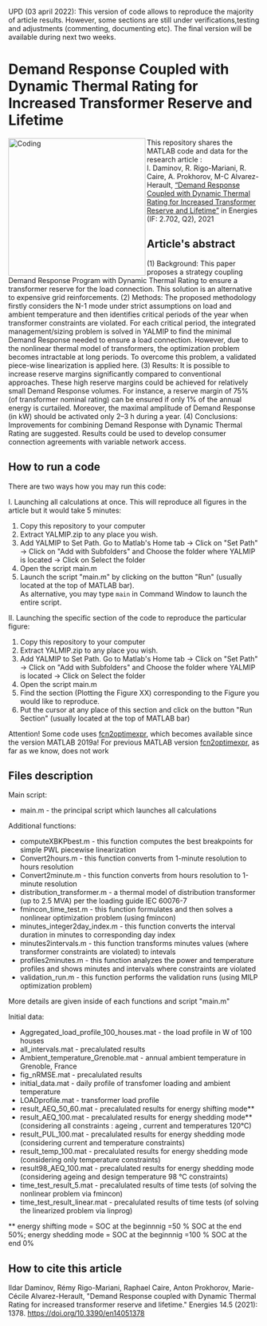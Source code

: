 UPD (03  april 2022): This version of code allows to reproduce the majority of article results. However, some sections are still under verifications,testing and adjustments (commenting, documenting etc). The final version will be available during next two weeks. 

# Demand Response Coupled with Dynamic Thermal Rating for Increased Transformer Reserve and Lifetime
<img align="left" alt="Coding" width="275" src="https://www.i3upgrade.eu/files/2021/07/logo-journal-energies.png">

This repository shares the MATLAB code and data for the research article :\
I. Daminov, R. Rigo-Mariani, R. Caire, A. Prokhorov, M-C Alvarez-Herault, [“Demand Response Coupled with Dynamic Thermal Rating for Increased Transformer Reserve and Lifetime”](https://doi.org/10.3390/en14051378) in Energies (IF: 2.702, Q2), 2021

## Article's abstract
(1) Background: This paper proposes a strategy coupling Demand Response Program with Dynamic Thermal Rating to ensure a transformer reserve for the load connection. This solution is an alternative to expensive grid reinforcements. (2) Methods: The proposed methodology firstly considers the N-1 mode under strict assumptions on load and ambient temperature and then identifies critical periods of the year when transformer constraints are violated. For each critical period, the integrated management/sizing problem is solved in YALMIP to find the minimal Demand Response needed to ensure a load connection. However, due to the nonlinear thermal model of transformers, the optimization problem becomes intractable at long periods. To overcome this problem, a validated piece-wise linearization is applied here. (3) Results: It is possible to increase reserve margins significantly compared to conventional approaches. These high reserve margins could be achieved for relatively small Demand Response volumes. For instance, a reserve margin of 75% (of transformer nominal rating) can be ensured if only 1% of the annual energy is curtailed. Moreover, the maximal amplitude of Demand Response (in kW) should be activated only 2–3 h during a year. (4) Conclusions: Improvements for combining Demand Response with Dynamic Thermal Rating are suggested. Results could be used to develop consumer connection agreements with variable network access. 

## How to run a code 
There are two ways how you may run this code:
  
I. Launching all calculations at once. This will reproduce all figures in the article but it would take 5 minutes:
1. Copy this repository to your computer
2. Extract YALMIP.zip to any place you wish. 
3. Add YALMIP to Set Path. 
   Go to Matlab's Home tab -> Click on "Set Path" -> Click on "Add with Subfolders" and Choose the folder where YALMIP is located -> Click on Select the folder
4. Open the script main.m
5. Launch the script "main.m" by clicking on the button "Run" (usually located at the top of MATLAB bar).\
As alternative, you may type ```main``` 
in Command Window to launch the entire script. 


II. Launching the specific section of the code to reproduce the particular figure: 
1. Copy this repository to your computer 
2. Extract YALMIP.zip to any place you wish. 
3. Add YALMIP to Set Path. 
   Go to Matlab's Home tab -> Click on "Set Path" -> Click on "Add with Subfolders" and Choose the folder where YALMIP is located -> Click on Select the folder
4. Open the script main.m 
5. Find the section (Plotting the Figure XX) corresponding to the Figure you would like to reproduce. 
6. Put the cursor at any place of this section and click on the button "Run Section" (usually located at the top of MATLAB bar)

Attention! Some code uses [fcn2optimexpr](https://fr.mathworks.com/help/optim/ug/fcn2optimexpr.html), which becomes available since the version MATLAB 2019a! For previous MATLAB version [fcn2optimexpr](https://fr.mathworks.com/help/optim/ug/fcn2optimexpr.html), as far as we know, does not work


## Files description
Main script:
* main.m - the principal script which launches all calculations
  
Additional functions: 
* computeXBKPbest.m - this function computes the best breakpoints for simple PWL piecewise linearization
* Convert2hours.m - this function converts from 1-minute resolution to hours resolution
* Convert2minute.m - this function converts from hours resolution to 1-minute resolution
* distribution_transformer.m - a thermal model of distribution transformer (up to 2.5 MVA) per the loading guide IEC 60076-7
* fmincon_time_test.m - this function formulates and then solves a nonlinear optimization problem (using fmincon)
* minutes_integer2day_index.m - this function converts the interval duration in minutes to corresponding day index 
* minutes2intervals.m  - this function transforms minutes values (where transformer constraints are violated) to intevals 
* profiles2minutes.m - this function analyzes the power and temperature profiles and shows minutes and intervals where constraints are violated
* validation_run.m - this function performs the validation runs (using MILP optimization problem) 

More details are given inside of each functions and script "main.m"

Initial data:
* Aggregated_load_profile_100_houses.mat - the load profile in W of 100 houses 
* all_intervals.mat - precalulated results 
* Ambient_temperature_Grenoble.mat - annual ambient temperature in Grenoble, France 
* fig_nRMSE.mat - precalulated results
* initial_data.mat - daily profile of transfomer loading and ambient temperature 
* LOADprofile.mat - transformer load profile 
* result_AEQ_50_60.mat - precalulated results for energy shifting mode**  
* result_AEQ_100.mat - precalulated results for energy shedding mode** (considering all constraints : ageing , current and temperatures 120°C)
* result_PUL_100.mat - precalulated results for energy shedding mode (considering current and temperature constraints)
* result_temp_100.mat - precalulated results for energy shedding mode (considering only temperature  constraints)
* result98_AEQ_100.mat - precalulated results for energy shedding mode (considering ageing and design temperature 98 °C constraints)
* time_test_result_5.mat - precalulated results of time tests (of solving  the nonlinear problem via fmincon)
* time_test_result_linear.mat - precalulated results of time tests (of solving the linearized problem via linprog)

** energy shifting mode = SOC at the beginnnig =50 % SOC at the end 50%; energy shedding mode = SOC at the beginnnig =100 % SOC at the end 0%


## How to cite this article 
Ildar Daminov, Rémy Rigo-Mariani, Raphael Caire, Anton Prokhorov, Marie-Cécile Alvarez-Herault, "Demand Response coupled with Dynamic Thermal Rating for increased transformer reserve and lifetime." Energies 14.5 (2021): 1378. https://doi.org/10.3390/en14051378
